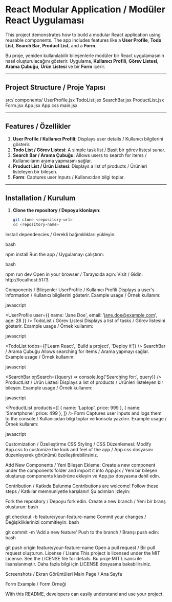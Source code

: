 # React Modular Application / Modüler React Uygulaması

This project demonstrates how to build a modular React application using reusable components. The app includes features like a **User Profile**, **Todo List**, **Search Bar**, **Product List**, and a **Form**.

Bu proje, yeniden kullanılabilir bileşenlerle modüler bir React uygulamasının nasıl oluşturulacağını gösterir. Uygulama, **Kullanıcı Profili**, **Görev Listesi**, **Arama Çubuğu**, **Ürün Listesi** ve bir **Form** içerir.

---

## Project Structure / Proje Yapısı

src/ components/ UserProfile.jsx TodoList.jsx SearchBar.jsx ProductList.jsx Form.jsx App.jsx App.css main.jsx




---

## Features / Özellikler

1. **User Profile / Kullanıcı Profili**: Displays user details / Kullanıcı bilgilerini gösterir.
2. **Todo List / Görev Listesi**: A simple task list / Basit bir görev listesi sunar.
3. **Search Bar / Arama Çubuğu**: Allows users to search for items / Kullanıcıların arama yapmasını sağlar.
4. **Product List / Ürün Listesi**: Displays a list of products / Ürünleri listeleyen bir bileşen.
5. **Form**: Captures user inputs / Kullanıcıdan bilgi toplar.

---

## Installation / Kurulum

1. **Clone the repository / Depoyu klonlayın**:
   ```bash
   git clone <repository-url>
   cd <repository-name>
Install dependencies / Gerekli bağımlılıkları yükleyin:

bash

npm install
Run the app / Uygulamayı çalıştırın:

bash

npm run dev
Open in your browser / Tarayıcıda açın: Visit / Gidin: http://localhost:5173.

Components / Bileşenler
UserProfile / Kullanıcı Profili
Displays a user's information / Kullanıcı bilgilerini gösterir. Example usage / Örnek kullanım:

javascript

<UserProfile user={{ name: 'Jane Doe', email: 'jane.doe@example.com', age: 28 }} />
TodoList / Görev Listesi
Displays a list of tasks / Görev listesini gösterir. Example usage / Örnek kullanım:

javascript

<TodoList todos={['Learn React', 'Build a project', 'Deploy it']} />
SearchBar / Arama Çubuğu
Allows searching for items / Arama yapmayı sağlar. Example usage / Örnek kullanım:

javascript

<SearchBar onSearch={(query) => console.log('Searching for:', query)} />
ProductList / Ürün Listesi
Displays a list of products / Ürünleri listeleyen bir bileşen. Example usage / Örnek kullanım:

javascript

<ProductList products={[
  { name: 'Laptop', price: 999 },
  { name: 'Smartphone', price: 499 },
]} />
Form
Captures user inputs and logs them to the console / Kullanıcıdan bilgi toplar ve konsola yazdırır. Example usage / Örnek kullanım:

javascript

<Form />
Customization / Özelleştirme
CSS Styling / CSS Düzenlemesi: Modify App.css to customize the look and feel of the app / App.css dosyasını düzenleyerek görünümü özelleştirebilirsiniz.

Add New Components / Yeni Bileşen Ekleme: Create a new component under the components folder and import it into App.jsx / Yeni bir bileşen oluşturup components klasörüne ekleyin ve App.jsx dosyasına dahil edin.

Contribution / Katkıda Bulunma
Contributions are welcome! Follow these steps / Katkılar memnuniyetle karşılanır! Şu adımları izleyin:

Fork the repository / Depoyu fork edin.
Create a new branch / Yeni bir branş oluşturun:
bash

git checkout -b feature/your-feature-name
Commit your changes / Değişikliklerinizi commitleyin:
bash

git commit -m 'Add a new feature'
Push to the branch / Branşı push edin:
bash

git push origin feature/your-feature-name
Open a pull request / Bir pull request oluşturun.
License / Lisans
This project is licensed under the MIT License. See the LICENSE file for details.
Bu proje MIT Lisansı ile lisanslanmıştır. Daha fazla bilgi için LICENSE dosyasına bakabilirsiniz.

Screenshots / Ekran Görüntüleri
Main Page / Ana Sayfa

Form Example / Form Örneği

With this README, developers can easily understand and use your project.
